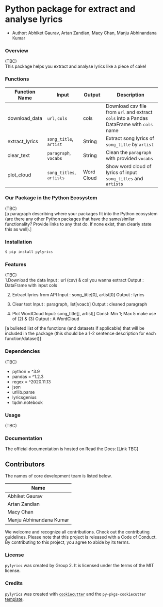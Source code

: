 # Python package for extract and analyse lyrics  

-   Author: Abhiket Gaurav, Artan Zandian, Macy Chan, Manju Abhinandana Kumar


### Overview
(TBC)  
This package helps you extract and analyse lyrics like a piece of cake!   



### Functions

| Function Name | Input | Output | Description |
|-----------|------------|---------------|------------------|
| download_data | `url`, `cols` | cols | Download csv file from `url` and extract `cols` into a Pandas DataFrame with `cols` name|
| extract_lyrics | `song_title`, `artist` | String | Extract song lyrics of `song_title` by `artist`  |
| clear_text | `paragraph`, `vocabs` | String |  Clean the `paragraph` with provided `vocabs` |
| plot_cloud | `song_titles`, `artists` | Word Cloud | Show word cloud of lyrics of input `song_titles` and `artists` |


### Our Package in the Python Ecosystem
(TBC)  
[a paragraph describing where your packages fit into the Python ecosystem (are there any other Python packages that have the same/similar functionality? Provide links to any that do. If none exist, then clearly state this as well).]


### Installation

```bash
$ pip install pylyrics
```

### Features
(TBC)  
1.Download the data
Input : url (csv) & col you wanna extract
Output : DataFrame with input cols

2. Extract lyrics from API
Input : song_title[0], artist[0]
Output : lyrics

3. Clear text
Input : paragraph, list[voacb]
Output : cleaned paragraph

4. Plot WordCloud
Input: song_title[], artist[]
Const: Min 1; Max 5
make use of (2) & (3)
Output : A WordCloud

[a bulleted list of the functions (and datasets if applicable) that will be included in the package (this should be a 1-2 sentence description for each function/dataset)]


### Dependencies
(TBC)  
- python = ^3.9
- pandas = ^1.2.3
- regex = ^2020.11.13
- json
- urllib.parse
- lyricsgenius
- tqdm.notebook 


### Usage
(TBC)


### Documentation

The official documentation is hosted on Read the Docs: [Link TBC]

## Contributors
The names of core development team is listed below.

| Name |
|------|
| Abhiket Gaurav |  
| Artan Zandian | 
| Macy Chan | 
| Manju Abhinandana Kumar |  

We welcome and recognize all contributions. Check out the contributing guidelines. Please note that this project is released with a Code of Conduct. By contributing to this project, you agree to abide by its terms.

### License

`pylyrics` was created by Group 2. It is licensed under the terms of the MIT license.

### Credits

`pylyrics` was created with [`cookiecutter`](https://cookiecutter.readthedocs.io/en/latest/) and the `py-pkgs-cookiecutter` [template](https://github.com/py-pkgs/py-pkgs-cookiecutter).
